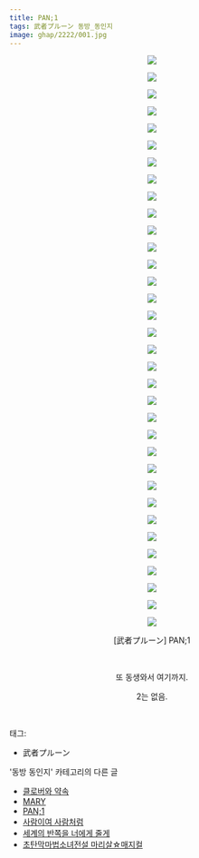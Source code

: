 ```yaml
---
title: PAN;1
tags: 武者プルーン 동방_동인지
image: ghap/2222/001.jpg
---
```

<div class="article">
<p style="text-align: center; clear: none; float: none;"><img src="{{ site.nasurl }}/ghap/2222/001.jpg"/></p>
<p style="text-align: center; clear: none; float: none;"><img src="{{ site.nasurl }}/ghap/2222/002.jpg"/></p>
<p style="text-align: center; clear: none; float: none;"><img src="{{ site.nasurl }}/ghap/2222/003.jpg"/></p>
<p style="text-align: center; clear: none; float: none;"><img src="{{ site.nasurl }}/ghap/2222/004.jpg"/></p>
<p style="text-align: center; clear: none; float: none;"><img src="{{ site.nasurl }}/ghap/2222/005.jpg"/></p>
<p style="text-align: center; clear: none; float: none;"><img src="{{ site.nasurl }}/ghap/2222/006.jpg"/></p>
<p style="text-align: center; clear: none; float: none;"><img src="{{ site.nasurl }}/ghap/2222/007.jpg"/></p>
<p style="text-align: center; clear: none; float: none;"><img src="{{ site.nasurl }}/ghap/2222/008.jpg"/></p>
<p style="text-align: center; clear: none; float: none;"><img src="{{ site.nasurl }}/ghap/2222/009.jpg"/></p>
<p style="text-align: center; clear: none; float: none;"><img src="{{ site.nasurl }}/ghap/2222/010.jpg"/></p>
<p style="text-align: center; clear: none; float: none;"><img src="{{ site.nasurl }}/ghap/2222/011.jpg"/></p>
<p style="text-align: center; clear: none; float: none;"><img src="{{ site.nasurl }}/ghap/2222/012.jpg"/></p>
<p style="text-align: center; clear: none; float: none;"><img src="{{ site.nasurl }}/ghap/2222/013.jpg"/></p>
<p style="text-align: center; clear: none; float: none;"><img src="{{ site.nasurl }}/ghap/2222/014.jpg"/></p>
<p style="text-align: center; clear: none; float: none;"><img src="{{ site.nasurl }}/ghap/2222/015.jpg"/></p>
<p style="text-align: center; clear: none; float: none;"><img src="{{ site.nasurl }}/ghap/2222/016.jpg"/></p>
<p style="text-align: center; clear: none; float: none;"><img src="{{ site.nasurl }}/ghap/2222/017.jpg"/></p>
<p style="text-align: center; clear: none; float: none;"><img src="{{ site.nasurl }}/ghap/2222/018.jpg"/></p>
<p style="text-align: center; clear: none; float: none;"><img src="{{ site.nasurl }}/ghap/2222/019.jpg"/></p>
<p style="text-align: center; clear: none; float: none;"><img src="{{ site.nasurl }}/ghap/2222/020.jpg"/></p>
<p style="text-align: center; clear: none; float: none;"><img src="{{ site.nasurl }}/ghap/2222/021.jpg"/></p>
<p style="text-align: center; clear: none; float: none;"><img src="{{ site.nasurl }}/ghap/2222/022.jpg"/></p>
<p style="text-align: center; clear: none; float: none;"><img src="{{ site.nasurl }}/ghap/2222/023.jpg"/></p>
<p style="text-align: center; clear: none; float: none;"><img src="{{ site.nasurl }}/ghap/2222/024.jpg"/></p>
<p style="text-align: center; clear: none; float: none;"><img src="{{ site.nasurl }}/ghap/2222/025.jpg"/></p>
<p style="text-align: center; clear: none; float: none;"><img src="{{ site.nasurl }}/ghap/2222/026.jpg"/></p>
<p style="text-align: center; clear: none; float: none;"><img src="{{ site.nasurl }}/ghap/2222/027.jpg"/></p>
<p style="text-align: center; clear: none; float: none;"><img src="{{ site.nasurl }}/ghap/2222/028.jpg"/></p>
<p style="text-align: center; clear: none; float: none;"><img src="{{ site.nasurl }}/ghap/2222/029.jpg"/></p>
<p style="text-align: center; clear: none; float: none;"><img src="{{ site.nasurl }}/ghap/2222/030.jpg"/></p>
<p style="text-align: center; clear: none; float: none;"><img src="{{ site.nasurl }}/ghap/2222/031.jpg"/></p>
<p style="text-align: center; clear: none; float: none;"><img src="{{ site.nasurl }}/ghap/2222/032.jpg"/></p>
<p style="text-align: center; clear: none; float: none;"><img src="{{ site.nasurl }}/ghap/2222/033.jpg"/></p>
<p style="text-align: center; clear: none; float: none;"><img src="{{ site.nasurl }}/ghap/2222/034.jpg"/></p>
<p style="text-align: center; clear: none; float: none;">[武者プルーン] PAN;1</p>
<p style="text-align: center; clear: none; float: none;"><br/></p>
<p style="text-align: center; clear: none; float: none;">또 동생와서 여기까지.</p>
<p style="text-align: center; clear: none; float: none;">2는 없음.</p>
<p><br/></p>
</div><div class="tagTrail">
<p>태그: </p>
<ul>
<li>武者プルーン</li>
</ul>
</div><div class="another">
<p>'동방 동인지' 카테고리의 다른 글</p>
<ul>
<li><a href="/2016-09-19-ghap_2225">클로버와 약속</a></li>
<li><a href="/2016-09-19-ghap_2224">MARY</a></li>
<li><a href="/2016-09-18-ghap_2222">PAN;1</a></li>
<li><a href="/2016-09-18-ghap_2221">사람이여 사람처럼</a></li>
<li><a href="/2016-09-18-ghap_2220">세계의 반쪽을 너에게 줄게</a></li>
<li><a href="/2016-09-18-ghap_2219">초탄막마법소녀전설 마리살☆매지컬</a></li>
</ul>
</div><div class="cb_module cb_fluid">
<div class="cb_wrt cb_profile">
</div><!-- commentList close -->
</div>